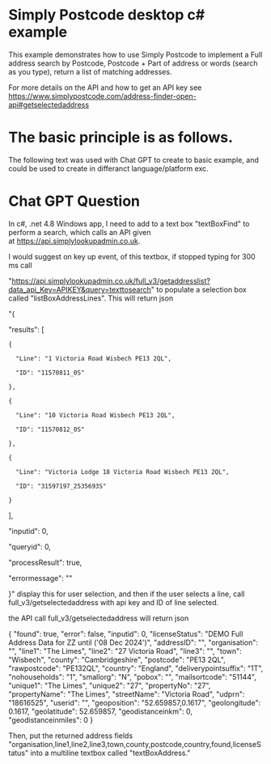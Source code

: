 # Simply Postcode desktop c# example
 
This example demonstrates how to use Simply Postcode to implement a Full address search by
Postcode, Postcode + Part of address or words (search as you type), return a list of matching addresses.

For more details on the API and how to get an API key see https://www.simplypostcode.com/address-finder-open-api#getselectedaddress

# The basic principle is as follows.   

The following text was used with Chat GPT to create to basic example, and could be used to create in differanct language/platform exc.

# Chat GPT Question 

In c#, .net 4.8 Windows app, I need to add to a text box "textBoxFind" to perform a search, which calls an API given at https://api.simplylookupadmin.co.uk.   

I would suggest on key up event, of this textbox, if stopped typing for 300 ms call

"https://api.simplylookupadmin.co.uk/full_v3/getaddresslist?data_api_Key=APIKEY&query=texttosearch" to populate a selection box called "listBoxAddressLines".  This will return json

"{

  "results": [

    {

      "Line": "1 Victoria Road Wisbech PE13 2QL",

      "ID": "11570811_0S"

    },

    {

      "Line": "10 Victoria Road Wisbech PE13 2QL",

      "ID": "11570812_0S"

    },

    {

      "Line": "Victoria Lodge 18 Victoria Road Wisbech PE13 2QL",

      "ID": "31597197_2535693S"

    }

  ],

  "inputid": 0,

  "queryid": 0,

  "processResult": true,

  "errormessage": ""

}" display this for user selection, and then if the user selects a line, call full_v3/getselectedaddress with api key and ID of line selected.

the API call full_v3/getselectedaddress   will return json

{ "found": true, "error": false, "inputid": 0, "licenseStatus": "DEMO Full Address Data for ZZ until ('08 Dec 2024')", "addressID": "", "organisation": "", "line1": "The Limes", "line2": "27 Victoria Road", "line3": "", "town": "Wisbech", "county": "Cambridgeshire", "postcode": "PE13 2QL", "rawpostcode": "PE132QL", "country": "England", "deliverypointsuffix": "1T", "nohouseholds": "1", "smallorg": "N", "pobox": "", "mailsortcode": "51144", "unique1": "The Limes", "unique2": "27", "propertyNo": "27", "propertyName": "The Limes", "streetName": "Victoria Road", "udprn": "18616525", "userid": "", "geoposition": "52.659857,0.1617", "geolongitude": 0.1617, "geolatitude": 52.659857, "geodistanceinkm": 0, "geodistanceinmiles": 0 }

Then, put the returned address fields "organisation,line1,line2,line3,town,county,postcode,country,found,licenseStatus" into a multiline textbox called "textBoxAddress."  
